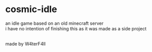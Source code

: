 # cosmic-idle
an idle game based on an old minecraft server <br />
i have no intention of finishing this as it was made as a side project <br /> <br />

made by W4terF4ll
